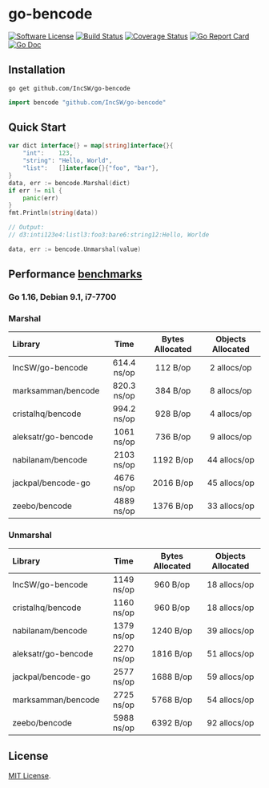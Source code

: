 # go-bencode
[![Software License](https://img.shields.io/badge/license-MIT-brightgreen.svg?style=flat-square)](LICENSE)
[![Build Status](https://img.shields.io/travis/IncSW/go-bencode.svg?style=flat-square)](https://travis-ci.org/IncSW/go-bencode)
[![Coverage Status](https://img.shields.io/coveralls/IncSW/go-bencode/master.svg?style=flat-square)](https://coveralls.io/github/IncSW/go-bencode)
[![Go Report Card](https://goreportcard.com/badge/github.com/IncSW/go-bencode?style=flat-square)](https://goreportcard.com/report/github.com/IncSW/go-bencode)
[![Go Doc](https://img.shields.io/badge/godoc-reference-blue.svg?style=flat-square)](http://godoc.org/github.com/IncSW/go-bencode)

## Installation

`go get github.com/IncSW/go-bencode`

```go
import bencode "github.com/IncSW/go-bencode"
```

## Quick Start

```go
var dict interface{} = map[string]interface{}{
	"int":    123,
	"string": "Hello, World",
	"list":   []interface{}{"foo", "bar"},
}
data, err := bencode.Marshal(dict)
if err != nil {
	panic(err)
}
fmt.Println(string(data))

// Output:
// d3:inti123e4:listl3:foo3:bare6:string12:Hello, Worlde
```

```go
data, err := bencode.Unmarshal(value)
```

## Performance [benchmarks](https://github.com/IncSW/go-bencode/tree/benchmarks/benchmarks)

### Go 1.16, Debian 9.1, i7-7700

### Marshal

| Library             |    Time     | Bytes Allocated | Objects Allocated |
| :------------------ | :---------: | :-------------: | :---------------: |
| IncSW/go-bencode    | 614.4 ns/op |    112 B/op     |    2 allocs/op    |
| marksamman/bencode  | 820.3 ns/op |    384 B/op     |    8 allocs/op    |
| cristalhq/bencode   | 994.2 ns/op |    928 B/op     |    4 allocs/op    |
| aleksatr/go-bencode | 1061 ns/op  |    736 B/op     |    9 allocs/op    |
| nabilanam/bencode   | 2103 ns/op  |    1192 B/op    |   44 allocs/op    |
| jackpal/bencode-go  | 4676 ns/op  |    2016 B/op    |   45 allocs/op    |
| zeebo/bencode       | 4889 ns/op  |    1376 B/op    |   33 allocs/op    |

### Unmarshal

| Library             |    Time    | Bytes Allocated | Objects Allocated |
| :------------------ | :--------: | :-------------: | :---------------: |
| IncSW/go-bencode    | 1149 ns/op |    960 B/op     |   18 allocs/op    |
| cristalhq/bencode   | 1160 ns/op |    960 B/op     |   18 allocs/op    |
| nabilanam/bencode   | 1379 ns/op |    1240 B/op    |   39 allocs/op    |
| aleksatr/go-bencode | 2270 ns/op |    1816 B/op    |   51 allocs/op    |
| jackpal/bencode-go  | 2577 ns/op |    1688 B/op    |   59 allocs/op    |
| marksamman/bencode  | 2725 ns/op |    5768 B/op    |   54 allocs/op    |
| zeebo/bencode       | 5988 ns/op |    6392 B/op    |   92 allocs/op    |

## License

[MIT License](LICENSE).
